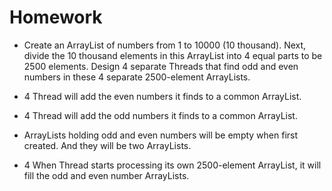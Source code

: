 # Homework


* Create an ArrayList of numbers from 1 to 10000 (10 thousand). Next, divide the 10 thousand elements in this ArrayList into 4 equal parts to be 2500 elements. Design 4 separate Threads that find odd and even numbers in these 4 separate 2500-element ArrayLists.



* 4 Thread will add the even numbers it finds to a common ArrayList.


* 4 Thread will add the odd numbers it finds to a common ArrayList.


* ArrayLists holding odd and even numbers will be empty when first created. And they will be two ArrayLists.


* 4 When Thread starts processing its own 2500-element ArrayList, it will fill the odd and even number ArrayLists.
